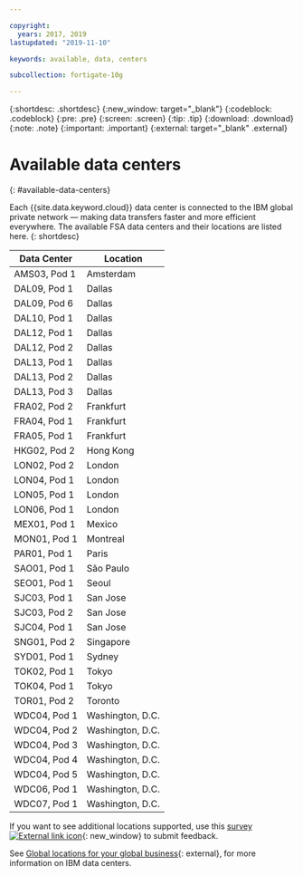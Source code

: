 ```yaml
---

copyright:
  years: 2017, 2019
lastupdated: "2019-11-10"

keywords: available, data, centers

subcollection: fortigate-10g

---
```


{:shortdesc: .shortdesc}
{:new_window: target="_blank"}
{:codeblock: .codeblock}
{:pre: .pre}
{:screen: .screen}
{:tip: .tip}
{:download: .download}
{:note: .note}
{:important: .important}
{:external: target="_blank" .external}

# Available data centers
{: #available-data-centers}

Each {{site.data.keyword.cloud}} data center is connected to the IBM global private network — making data transfers faster and more efficient everywhere. The available FSA data centers and their locations are listed here.
{: shortdesc}

| Data Center | Location |
| ----------- | -------- |
| AMS03, Pod 1 | Amsterdam |
| DAL09, Pod 1 | Dallas |
| DAL09, Pod 6 | Dallas |
| DAL10, Pod 1 | Dallas |
| DAL12, Pod 1 | Dallas |
| DAL12, Pod 2 | Dallas |
| DAL13, Pod 1 | Dallas |
| DAL13, Pod 2 | Dallas |
| DAL13, Pod 3 | Dallas |
| FRA02, Pod 2 | Frankfurt |
| FRA04, Pod 1 | Frankfurt |
| FRA05, Pod 1 | Frankfurt |
| HKG02, Pod 2 | Hong Kong |
| LON02, Pod 2 | London |
| LON04, Pod 1 | London |
| LON05, Pod 1 | London |
| LON06, Pod 1 | London |
| MEX01, Pod 1 | Mexico |
| MON01, Pod 1 | Montreal |
| PAR01, Pod 1 | Paris |
| SAO01, Pod 1 | São Paulo |
| SEO01, Pod 1 | Seoul |
| SJC03, Pod 1 | San Jose |
| SJC03, Pod 2 | San Jose |
| SJC04, Pod 1 | San Jose |
| SNG01, Pod 2 | Singapore |
| SYD01, Pod 1 | Sydney |
| TOK02, Pod 1 | Tokyo |
| TOK04, Pod 1 | Tokyo |
| TOR01, Pod 2 | Toronto |
| WDC04, Pod 1 | Washington, D.C. |
| WDC04, Pod 2 | Washington, D.C. |
| WDC04, Pod 3 | Washington, D.C. |
| WDC04, Pod 4 | Washington, D.C. |
| WDC04, Pod 5 | Washington, D.C. |
| WDC06, Pod 1 | Washington, D.C. |
| WDC07, Pod 1 | Washington, D.C. |

If you want to see additional locations supported, use this [survey ![External link icon](../../icons/launch-glyph.svg "External link icon")](http://ibm.biz/firewalllocations){: new_window} to submit feedback.

See [Global locations for your global business](https://www.ibm.com/cloud/data-centers/){: external}, for more information on IBM data centers.
